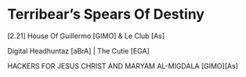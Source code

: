 # Terribear’s Spears Of Destiny

[2.21] House Of Guillermo [GIMO] & Le Club [As]

Digital Headhuntaz [aBrA] | The Cutie [EGA]

HACKERS FOR JESUS CHRIST AND MARYAM AL-MIGDALA [GIMO][As]
